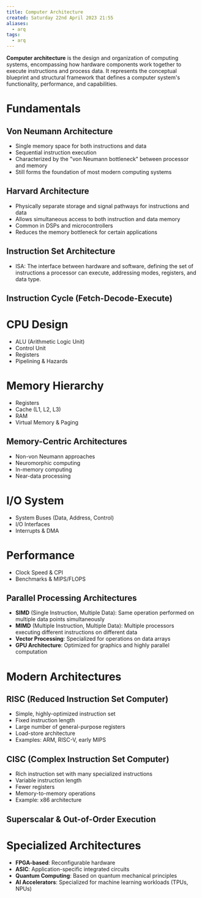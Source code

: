 ```yaml
---
title: Computer Architecture
created: Saturday 22nd April 2023 21:55
aliases:
  - arq
tags:
  - arq
---
```

**Computer architecture** is the design and organization of computing systems, encompassing how hardware components work together to execute instructions and process data. It represents the conceptual blueprint and structural framework that defines a computer system's functionality, performance, and capabilities.
# Fundamentals

## Von Neumann Architecture

- Single memory space for both instructions and data
- Sequential instruction execution
- Characterized by the "von Neumann bottleneck" between processor and memory
- Still forms the foundation of most modern computing systems

## Harvard Architecture

- Physically separate storage and signal pathways for instructions and data
- Allows simultaneous access to both instruction and data memory
- Common in DSPs and microcontrollers
- Reduces the memory bottleneck for certain applications

## Instruction Set Architecture

- ISA: The interface between hardware and software, defining the set of instructions a processor can execute, addressing modes, registers, and data type.
## Instruction Cycle (Fetch-Decode-Execute)
# CPU Design

- ALU (Arithmetic Logic Unit)
- Control Unit
- Registers
- Pipelining & Hazards
# Memory Hierarchy

- Registers
- Cache (L1, L2, L3)
- RAM
- Virtual Memory & Paging
## Memory-Centric Architectures

- Non-von Neumann approaches
- Neuromorphic computing
- In-memory computing
- Near-data processing
# I/O System

- System Buses (Data, Address, Control)
- I/O Interfaces
- Interrupts & DMA
# Performance

- Clock Speed & CPI
- Benchmarks & MIPS/FLOPS
## Parallel Processing Architectures

- **SIMD** (Single Instruction, Multiple Data): Same operation performed on multiple data points simultaneously
- **MIMD** (Multiple Instruction, Multiple Data): Multiple processors executing different instructions on different data
- **Vector Processing**: Specialized for operations on data arrays
- **GPU Architecture**: Optimized for graphics and highly parallel computation
# Modern Architectures

## RISC (Reduced Instruction Set Computer)

- Simple, highly-optimized instruction set
- Fixed instruction length
- Large number of general-purpose registers
- Load-store architecture
- Examples: ARM, RISC-V, early MIPS
## CISC (Complex Instruction Set Computer)

- Rich instruction set with many specialized instructions
- Variable instruction length
- Fewer registers
- Memory-to-memory operations
- Example: x86 architecture
## Superscalar & Out-of-Order Execution

# Specialized Architectures

- **FPGA-based**: Reconfigurable hardware
- **ASIC**: Application-specific integrated circuits
- **Quantum Computing**: Based on quantum mechanical principles
- **AI Accelerators**: Specialized for machine learning workloads (TPUs, NPUs)
